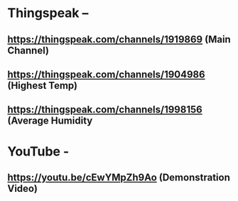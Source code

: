 # Thingspeak –
##    https://thingspeak.com/channels/1919869 (Main Channel)
##    https://thingspeak.com/channels/1904986 (Highest Temp)
##    https://thingspeak.com/channels/1998156 (Average Humidity

# YouTube - 
##    https://youtu.be/cEwYMpZh9Ao (Demonstration Video)